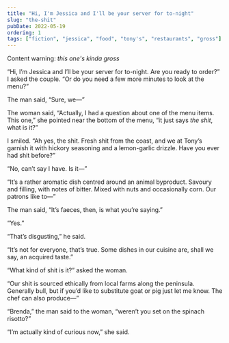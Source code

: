 ```yaml
---
title: "Hi, I'm Jessica and I'll be your server for to-night"
slug: "the-shit"
pubDate: 2022-05-19
ordering: 1
tags: ["fiction", "jessica", "food", "tony's", "restaurants", "gross"]
---
```


<div class="content-warning">
<span class="small-caps">Content warning</span>: <i>this one's kinda gross</i>
</div>

“<span class="small-caps">Hi, I’m Jessica</span> and I’ll be your server for to-night. Are you ready to order?” I asked the couple. “Or do you need a few more minutes to look at the menu?”

The man said, “Sure, we—”

The woman said, “Actually, I had a question about one of the menu items. This one,” she pointed near the bottom of the menu, “it just says _the shit_, what is it?”

I smiled. “Ah yes, the shit. Fresh shit from the coast, and we at Tony’s garnish it with hickory seasoning and a lemon-garlic drizzle. Have you ever had shit before?”

“No, can’t say I have. Is it—”

“It’s a rather aromatic dish centred around an animal byproduct. Savoury and filling, with notes of bitter. Mixed with nuts and occasionally corn. Our patrons like to—”

The man said, “It’s faeces, then, is what you’re saying.”

“Yes.”

“That’s disgusting,” he said.

“It’s not for everyone, that’s true. Some dishes in our cuisine are, shall we say, an acquired taste.”

“What kind of shit is it?” asked the woman.

“Our shit is sourced ethically from local farms along the peninsula. Generally bull, but if you’d like to substitute goat or pig just let me know. The chef can also produce—”

“Brenda,” the man said to the woman, “weren’t you set on the spinach risotto?”

“I’m actually kind of curious now,” she said.
